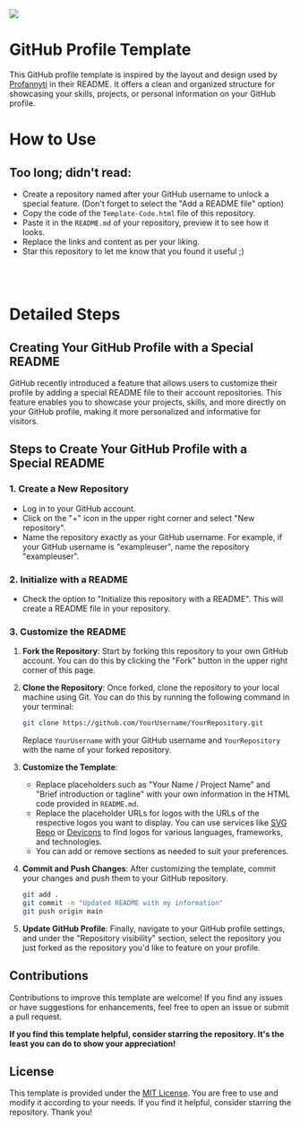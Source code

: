 <img src = "https://miro.medium.com/v2/resize:fit:679/1*d8qjKITXNdQ5reRbo3_q8g.gif" />
 
# GitHub Profile Template

This GitHub profile template is inspired by the layout and design used by [Profannyti](https://github.com/Profannyti) in their README. It offers a clean and organized structure for showcasing your skills, projects, or personal information on your GitHub profile.

# How to Use

## Too long; didn't read:
- Create a repository named after your GitHub username to unlock a special feature. (Don't forget to select the "Add a README file" option)
- Copy the code of the `Template-Code.html` file of this repository.
- Paste it in the `README.md` of your repository, preview it to see how it looks.
- Replace the links and content as per your liking.
- Star this repository to let me know that you found it useful ;)

<br></br>

# Detailed Steps

## Creating Your GitHub Profile with a Special README

GitHub recently introduced a feature that allows users to customize their profile by adding a special README file to their account repositories. This feature enables you to showcase your projects, skills, and more directly on your GitHub profile, making it more personalized and informative for visitors.

## Steps to Create Your GitHub Profile with a Special README

### 1. Create a New Repository
- Log in to your GitHub account.
- Click on the "+" icon in the upper right corner and select "New repository".
- Name the repository exactly as your GitHub username. For example, if your GitHub username is "exampleuser", name the repository "exampleuser".

### 2. Initialize with a README
- Check the option to "Initialize this repository with a README". This will create a README file in your repository.

### 3. Customize the README

1. **Fork the Repository**: Start by forking this repository to your own GitHub account. You can do this by clicking the "Fork" button in the upper right corner of this page.

2. **Clone the Repository**: Once forked, clone the repository to your local machine using Git. You can do this by running the following command in your terminal:

    ```bash
    git clone https://github.com/YourUsername/YourRepository.git
    ```

    Replace `YourUsername` with your GitHub username and `YourRepository` with the name of your forked repository.

3. **Customize the Template**:
    - Replace placeholders such as "Your Name / Project Name" and "Brief introduction or tagline" with your own information in the HTML code provided in `README.md`.
    - Replace the placeholder URLs for logos with the URLs of the respective logos you want to display. You can use services like [SVG Repo](https://www.svgrepo.com/) or [Devicons](https://devicon.dev/) to find logos for various languages, frameworks, and technologies.
    - You can add or remove sections as needed to suit your preferences.

4. **Commit and Push Changes**: After customizing the template, commit your changes and push them to your GitHub repository.

    ```bash
    git add .
    git commit -m "Updated README with my information"
    git push origin main
    ```

5. **Update GitHub Profile**: Finally, navigate to your GitHub profile settings, and under the "Repository visibility" section, select the repository you just forked as the repository you'd like to feature on your profile.

## Contributions

Contributions to improve this template are welcome! If you find any issues or have suggestions for enhancements, feel free to open an issue or submit a pull request.

**If you find this template helpful, consider starring the repository. It's the least you can do to show your appreciation!**

## License

This template is provided under the [MIT License](LICENSE). You are free to use and modify it according to your needs. If you find it helpful, consider starring the repository. Thank you!
